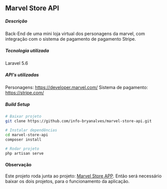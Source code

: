 ## Marvel Store API

##### Descrição
Back-End de uma mini loja virtual dos personagens da marvel, com integração com o sistema de pagamento de pagamento Stripe.

##### Tecnologia utilizada
Laravel 5.6

##### API's utilizadas
Personagens: https://developer.marvel.com/
Sistema de pagamento: https://stripe.com/

##### Build Setup
``` bash
# Baixar projeto
git clone https://github.com/info-bryanalves/marvel-store-api.git

# Instalar dependências
cd marvel-store-api
composer install

# Rodar projeto
php artisan serve
```
#### Observação
Este projeto roda junta ao projeto: <a href="https://github.com/info-bryanalves/marvel-store-app">Marvel Store APP</a>.
Então será necessário baixar os dois projetos, para o funcionamento da aplicação.

